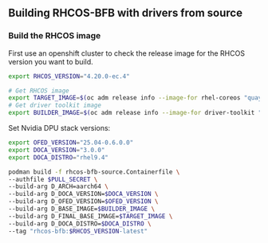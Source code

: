 ## Building RHCOS-BFB with drivers from source

### Build the RHCOS image
First use an openshift cluster to check the release image for the RHCOS version you want to build.
```bash
export RHCOS_VERSION="4.20.0-ec.4"

# Get RHCOS image
export TARGET_IMAGE=$(oc adm release info --image-for rhel-coreos "quay.io/openshift-release-dev/ocp-release:"$RHCOS_VERSION"-aarch64")
# Get driver toolkit image
export BUILDER_IMAGE=$(oc adm release info --image-for driver-toolkit "quay.io/openshift-release-dev/ocp-release:"$RHCOS_VERSION"-aarch64")
```

Set Nvidia DPU stack versions:
```bash
export OFED_VERSION="25.04-0.6.0.0"
export DOCA_VERSION="3.0.0"
export DOCA_DISTRO="rhel9.4"
```

```bash
podman build -f rhcos-bfb-source.Containerfile \
--authfile $PULL_SECRET \
--build-arg D_ARCH=aarch64 \
--build-arg D_DOCA_VERSION=$DOCA_VERSION \
--build-arg D_OFED_VERSION=$OFED_VERSION \
--build-arg D_BASE_IMAGE=$BUILDER_IMAGE \
--build-arg D_FINAL_BASE_IMAGE=$TARGET_IMAGE \
--build-arg D_DOCA_DISTRO=$DOCA_DISTRO \
--tag "rhcos-bfb:$RHCOS_VERSION-latest"
```

